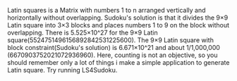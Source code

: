 Latin squares is a Matrix with numbers 1 to n arranged vertically and horizontally without overlapping.
Sudoku's solution is that it divides the 9×9 Latin square into 3×3 blocks and places numbers 1 to 9 on the block without overlapping.
There is 5.525×10^27 for the 9×9 Latin square(5524751496156892842531225600). 
The 9×9 Latin square with block constraint(Sudoku's solution) is 6.671×10^21 and
about 1/1,000,000 (6670903752021072936960).
Here, counting is not an objective, so you should remember only a lot of things 
i make a simple application to generate Latin square. Try running LS4Sudoku.

